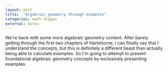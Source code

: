 ```yaml
---
layout: post
title:  "Algebraic geometry through examples"
categories: math alggeo
external: katex
---
```


We're back with some more algebraic geometry content. After barely getting through the first two chapters of Hartshorne, I can finally say that I understand the concepts, but this is definitely a different beast than actually being able to calculate examples. So I'm going to attempt to present foundational algebraic geometry concepts by exclusively presenting examples.
